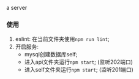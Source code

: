 a server

### 使用
 1. eslint: 在当前文件夹使用`npm run lint`;
 2. 开启服务:
    * mysql创建数据库self;
    * 进入api文件夹运行`npm start`; (监听202端口)
    * 进入self文件夹运行`npm start`; (监听201端口)
